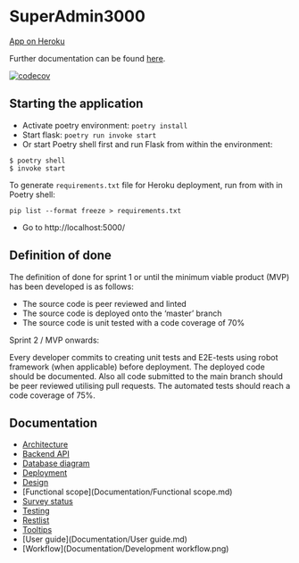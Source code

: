 # SuperAdmin3000

[App on Heroku](https://superadmin3000.herokuapp.com/)

Further documentation can be found [here](https://github.com/QueryAdmin-ohtu/SuperAdmin3000/blob/main/docs/docs.md).

[![codecov](https://codecov.io/gh/QueryAdmin-ohtu/SuperAdmin3000/branch/main/graph/badge.svg?token=N3ODFPVKZB)](https://codecov.io/gh/QueryAdmin-ohtu/SuperAdmin3000)

## Starting the application
- Activate poetry environment: `poetry install`
- Start flask: `poetry run invoke start`
- Or start Poetry shell first and run Flask from within the environment:
```
$ poetry shell
$ invoke start
```

To generate `requirements.txt` file for Heroku deployment, run from with in Poetry shell:
```
pip list --format freeze > requirements.txt
```

- Go to http://localhost:5000/

## Definition of done

The definition of done for sprint 1 or until the minimum viable product (MVP) has been developed is as follows:
- The source code is peer reviewed and linted
- The source code is deployed onto the ‘master’ branch 
- The source code is unit tested with a code coverage of 70%

Sprint 2 / MVP onwards:

Every developer commits to creating unit tests and E2E-tests using robot framework (when applicable) before deployment. The deployed code should be documented. Also all code submitted to the main branch should be peer reviewed utilising pull requests. The automated tests should reach a code coverage of 75%. 

## Documentation

* [Architecture](Documentation/Architecture.md)
* [Backend API](Documentation/Deployment.md)
* [Database diagram](Documentation/ER-diagram.dia)
* [Deployment](Documentation/Deployment.md)
* [Design](Documentation/DesignDocument.png)
* [Functional scope](Documentation/Functional scope.md)
* [Survey status](Documentation/SurveyStatus.md)
* [Testing](Documentation/Tests.md)
* [Restlist](Documentation/RestList.md)
* [Tooltips](Documentation/Tooltips.md)
* [User guide](Documentation/User guide.md)
* [Workflow](Documentation/Development workflow.png)

